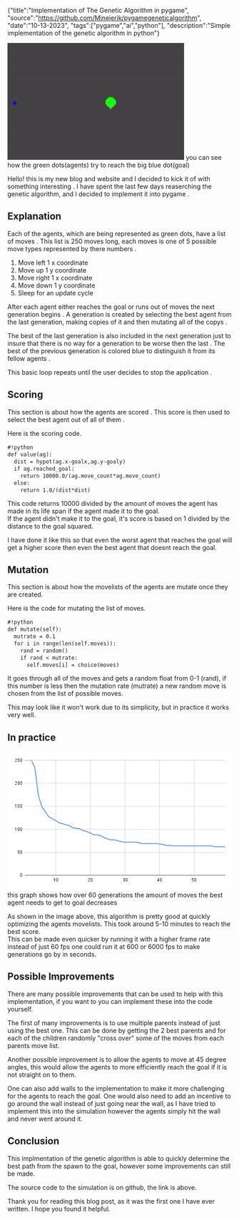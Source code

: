 {"title":"Implementation of The Genetic Algorithm in pygame", "source":"https://github.com/Minejerik/pygamegeneticalgorithm", "date":"10-13-2023", "tags":["pygame","ai","python"], "description":"Simple implementation of the genetic algorithm in python"}


![gif of the genetic algorithm in progress](/static/1/genalgo.gif)
you can see how the green dots(agents) try to reach the big blue dot(goal)

Hello! this is my new blog and website and I decided to kick it of with something interesting . 
I have spent the last few days reaserching the genetic algorithm, and I decided to implement it into pygame .

## Explanation

Each of the agents, which are being represented as green dots, have a list of moves . 
This list is 250 moves long, each moves is one of 5 possible move types represented by there numbers .

1. Move left 1 x coordinate
1. Move up 1 y coordinate
1. Move right 1 x coordinate
1. Move down 1 y coordinate
1. Sleep for an update cycle

After each agent either reaches the goal or runs out of moves the next generation begins .
A generation is created by selecting the best agent from the last generation, making copies of it and then mutating all of the copys .

The best of the last generation is also included in the next generation just to insure that there is no way for a generation to be worse then the last .
The best of the previous generation is colored blue to distinguish it from its fellow agents .

This basic loop repeats until the user decides to stop the application .

## Scoring

This section is about how the agents are scored . This score is then used to select the best agent out of all of them .

Here is the scoring code.

    #!python
    def value(ag):
      dist = hypot(ag.x-goalx,ag.y-goaly)
      if ag.reached_goal:
        return 10000.0/(ag.move_count*ag.move_count)
      else:
        return 1.0/(dist*dist)

This code returns 10000 divided by the amount of moves the agent has made in its life span if the agent made it to the goal.    
If the agent didn't make it to the goal, it's score is based on 1 divided by the distance to the goal squared.

I have done it like this so that even the worst agent that reaches the goal will get a higher score then even the best agent that doesnt reach the goal.

## Mutation

This section is about how the movelists of the agents are mutate once they are created.

Here is the code for mutating the list of moves.

    #!python
    def mutate(self):
      mutrate = 0.1
      for i in range(len(self.moves)):
        rand = random()
        if rand < mutrate:
          self.moves[i] = choice(moves)

It goes through all of the moves and gets a random float from 0-1 (rand), if this number is less then the mutation rate (mutrate) a new random move is chosen from the list of possible moves.   

This may look like it won't work due to its simplicity, but in practice it works very well.

## In practice
![graph of the best agents move count over 60 generations](/static/1/chart.png)
this graph shows how over 60 generations the amount of moves the best agent needs to get to goal decreases

As shown in the image above, this algorithm is pretty good at quickly optimizing the agents movelists.
This took around 5-10 minutes to reach the best score.    
This can be made even quicker by running it with a higher frame rate instead of just 60 fps one could run it at 600 or 6000 fps to make generations go by in seconds.

## Possible Improvements

There are many possible improvements that can be used to help with this implementation, if you want to you can implement these into the code yourself.

The first of many improvements is to use multiple parents instead of just using the best one. This can be done by getting the 2 best parents and for each of the children randomly "cross over" some of the moves from each parents move list.

Another possible improvement is to allow the agents to move at 45 degree angles, this would allow the agents to more efficiently reach the goal if it is not straight on to them.

One can also add walls to the implementation to make it more challenging for the agents to reach the goal.
One would also need to add an incentive to go around the wall instead of just going near the wall, as I have tried to implement this into the simulation however the agents simply hit the wall and never went around it.

## Conclusion

This implmentation of the genetic algorithm is able to quickly determine the best path from the spawn to the goal, however some improvements can still be made.

The source code to the simulation is on github, the link is above.

Thank you for reading this blog post, as it was the first one I have ever written. I hope you found it helpful.